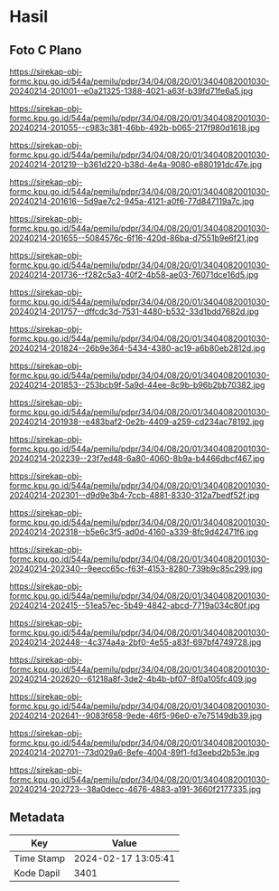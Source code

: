 # Hasil

## Foto C Plano

https://sirekap-obj-formc.kpu.go.id/544a/pemilu/pdpr/34/04/08/20/01/3404082001030-20240214-201001--e0a21325-1388-4021-a63f-b39fd71fe6a5.jpg

https://sirekap-obj-formc.kpu.go.id/544a/pemilu/pdpr/34/04/08/20/01/3404082001030-20240214-201055--c983c381-46bb-492b-b065-217f980d1618.jpg

https://sirekap-obj-formc.kpu.go.id/544a/pemilu/pdpr/34/04/08/20/01/3404082001030-20240214-201219--b361d220-b38d-4e4a-9080-e880191dc47e.jpg

https://sirekap-obj-formc.kpu.go.id/544a/pemilu/pdpr/34/04/08/20/01/3404082001030-20240214-201616--5d9ae7c2-945a-4121-a0f6-77d847119a7c.jpg

https://sirekap-obj-formc.kpu.go.id/544a/pemilu/pdpr/34/04/08/20/01/3404082001030-20240214-201655--5084576c-6f16-420d-86ba-d7551b9e6f21.jpg

https://sirekap-obj-formc.kpu.go.id/544a/pemilu/pdpr/34/04/08/20/01/3404082001030-20240214-201736--f282c5a3-40f2-4b58-ae03-76071dce16d5.jpg

https://sirekap-obj-formc.kpu.go.id/544a/pemilu/pdpr/34/04/08/20/01/3404082001030-20240214-201757--dffcdc3d-7531-4480-b532-33d1bdd7682d.jpg

https://sirekap-obj-formc.kpu.go.id/544a/pemilu/pdpr/34/04/08/20/01/3404082001030-20240214-201824--26b9e364-5434-4380-ac19-a6b80eb2812d.jpg

https://sirekap-obj-formc.kpu.go.id/544a/pemilu/pdpr/34/04/08/20/01/3404082001030-20240214-201853--253bcb9f-5a9d-44ee-8c9b-b96b2bb70382.jpg

https://sirekap-obj-formc.kpu.go.id/544a/pemilu/pdpr/34/04/08/20/01/3404082001030-20240214-201938--e483baf2-0e2b-4409-a259-cd234ac78192.jpg

https://sirekap-obj-formc.kpu.go.id/544a/pemilu/pdpr/34/04/08/20/01/3404082001030-20240214-202239--23f7ed48-6a80-4060-8b9a-b4466dbcf467.jpg

https://sirekap-obj-formc.kpu.go.id/544a/pemilu/pdpr/34/04/08/20/01/3404082001030-20240214-202301--d9d9e3b4-7ccb-4881-8330-312a7bedf52f.jpg

https://sirekap-obj-formc.kpu.go.id/544a/pemilu/pdpr/34/04/08/20/01/3404082001030-20240214-202318--b5e6c3f5-ad0d-4160-a339-8fc9d42471f6.jpg

https://sirekap-obj-formc.kpu.go.id/544a/pemilu/pdpr/34/04/08/20/01/3404082001030-20240214-202340--9eecc65c-f63f-4153-8280-739b9c85c299.jpg

https://sirekap-obj-formc.kpu.go.id/544a/pemilu/pdpr/34/04/08/20/01/3404082001030-20240214-202415--51ea57ec-5b49-4842-abcd-7719a034c80f.jpg

https://sirekap-obj-formc.kpu.go.id/544a/pemilu/pdpr/34/04/08/20/01/3404082001030-20240214-202448--4c374a4a-2bf0-4e55-a83f-697bf4749728.jpg

https://sirekap-obj-formc.kpu.go.id/544a/pemilu/pdpr/34/04/08/20/01/3404082001030-20240214-202620--61218a8f-3de2-4b4b-bf07-8f0a105fc409.jpg

https://sirekap-obj-formc.kpu.go.id/544a/pemilu/pdpr/34/04/08/20/01/3404082001030-20240214-202641--9083f658-9ede-46f5-96e0-e7e75149db39.jpg

https://sirekap-obj-formc.kpu.go.id/544a/pemilu/pdpr/34/04/08/20/01/3404082001030-20240214-202701--73d029a6-8efe-4004-89f1-fd3eebd2b53e.jpg

https://sirekap-obj-formc.kpu.go.id/544a/pemilu/pdpr/34/04/08/20/01/3404082001030-20240214-202723--38a0decc-4676-4883-a191-3660f2177335.jpg


## Metadata

| Key        | Value               |
| ---------- | ------------------- |
| Time Stamp | 2024-02-17 13:05:41 |
| Kode Dapil | 3401                |



